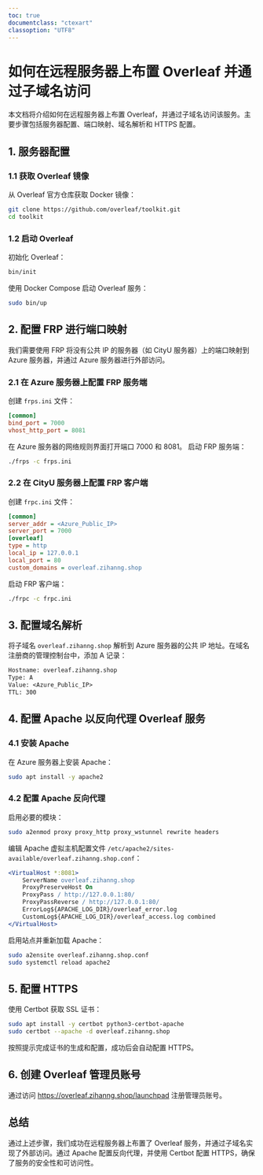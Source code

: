 ```yaml
---
toc: true
documentclass: "ctexart"
classoption: "UTF8"
---
```

# 如何在远程服务器上布置 Overleaf 并通过子域名访问

本文档将介绍如何在远程服务器上布置 Overleaf，并通过子域名访问该服务。主要步骤包括服务器配置、端口映射、域名解析和 HTTPS 配置。

## 1. 服务器配置

### 1.1 获取 Overleaf 镜像

从 Overleaf 官方仓库获取 Docker 镜像：

```bash
git clone https://github.com/overleaf/toolkit.git
cd toolkit
```

### 1.2 启动 Overleaf

初始化 Overleaf：

```bash
bin/init
```

使用 Docker Compose 启动 Overleaf 服务：

```bash
sudo bin/up
```

## 2. 配置 FRP 进行端口映射

我们需要使用 FRP 将没有公共 IP 的服务器（如 CityU 服务器）上的端口映射到 Azure 服务器，并通过 Azure 服务器进行外部访问。

### 2.1 在 Azure 服务器上配置 FRP 服务端

创建 `frps.ini` 文件：

```ini
[common]
bind_port = 7000
vhost_http_port = 8081
```

在 Azure 服务器的网络规则界面打开端口 7000 和 8081。
启动 FRP 服务端：

```bash
./frps -c frps.ini
```

### 2.2 在 CityU 服务器上配置 FRP 客户端

创建 `frpc.ini` 文件：

```ini
[common]
server_addr = <Azure_Public_IP>
server_port = 7000
[overleaf]
type = http
local_ip = 127.0.0.1
local_port = 80
custom_domains = overleaf.zihanng.shop
```

启动 FRP 客户端：

```bash
./frpc -c frpc.ini
```

## 3. 配置域名解析

将子域名 `overleaf.zihanng.shop` 解析到 Azure 服务器的公共 IP 地址。在域名注册商的管理控制台中，添加 A 记录：

```txt
Hostname: overleaf.zihanng.shop
Type: A
Value: <Azure_Public_IP>
TTL: 300
```

## 4. 配置 Apache 以反向代理 Overleaf 服务

### 4.1 安装 Apache

在 Azure 服务器上安装 Apache：

```bash
sudo apt install -y apache2
```

### 4.2 配置 Apache 反向代理

启用必要的模块：

```bash
sudo a2enmod proxy proxy_http proxy_wstunnel rewrite headers
```

编辑 Apache 虚拟主机配置文件 `/etc/apache2/sites-available/overleaf.zihanng.shop.conf`：

```apache
<VirtualHost *:8081>
    ServerName overleaf.zihanng.shop
    ProxyPreserveHost On
    ProxyPass / http://127.0.0.1:80/
    ProxyPassReverse / http://127.0.0.1:80/
    ErrorLog${APACHE_LOG_DIR}/overleaf_error.log
    CustomLog${APACHE_LOG_DIR}/overleaf_access.log combined
</VirtualHost>
```

启用站点并重新加载 Apache：

```bash
sudo a2ensite overleaf.zihanng.shop.conf
sudo systemctl reload apache2
```

## 5. 配置 HTTPS

使用 Certbot 获取 SSL 证书：

```bash
sudo apt install -y certbot python3-certbot-apache
sudo certbot --apache -d overleaf.zihanng.shop
```

按照提示完成证书的生成和配置，成功后会自动配置 HTTPS。

## 6. 创建 Overleaf 管理员账号

通过访问 <https://overleaf.zihanng.shop/launchpad> 注册管理员账号。

## 总结

通过上述步骤，我们成功在远程服务器上布置了 Overleaf 服务，并通过子域名实现了外部访问。通过 Apache 配置反向代理，并使用 Certbot 配置 HTTPS，确保了服务的安全性和可访问性。
